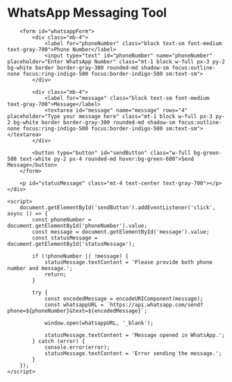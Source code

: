 <!DOCTYPE html>
<html lang="en">
<head>
    <meta charset="UTF-8">
    <meta name="viewport" content="width=device-width, initial-scale=1.0">
    <title>WhatsApp Messaging Tool</title>
    <script src="https://cdn.jsdelivr.net/npm/axios/dist/axios.min.js"></script>
    <link href="https://cdn.jsdelivr.net/npm/tailwindcss@2.2.19/dist/tailwind.min.css" rel="stylesheet">
</head>
<body class="bg-gray-100 font-sans">
    <div class="max-w-md mx-auto mt-10 bg-white shadow-lg rounded-lg p-6">
        <h1 class="text-2xl font-bold mb-4 text-center">WhatsApp Messaging Tool</h1>

        <form id="whatsappForm">
            <div class="mb-4">
                <label for="phoneNumber" class="block text-sm font-medium text-gray-700">Phone Number</label>
                <input type="text" id="phoneNumber" name="phoneNumber" placeholder="Enter WhatsApp Number" class="mt-1 block w-full px-3 py-2 bg-white border border-gray-300 rounded-md shadow-sm focus:outline-none focus:ring-indigo-500 focus:border-indigo-500 sm:text-sm">
            </div>

            <div class="mb-4">
                <label for="message" class="block text-sm font-medium text-gray-700">Message</label>
                <textarea id="message" name="message" rows="4" placeholder="Type your message here" class="mt-1 block w-full px-3 py-2 bg-white border border-gray-300 rounded-md shadow-sm focus:outline-none focus:ring-indigo-500 focus:border-indigo-500 sm:text-sm"></textarea>
            </div>

            <button type="button" id="sendButton" class="w-full bg-green-500 text-white py-2 px-4 rounded-md hover:bg-green-600">Send Message</button>
        </form>

        <p id="statusMessage" class="mt-4 text-center text-gray-700"></p>
    </div>

    <script>
        document.getElementById('sendButton').addEventListener('click', async () => {
            const phoneNumber = document.getElementById('phoneNumber').value;
            const message = document.getElementById('message').value;
            const statusMessage = document.getElementById('statusMessage');

            if (!phoneNumber || !message) {
                statusMessage.textContent = 'Please provide both phone number and message.';
                return;
            }

            try {
                const encodedMessage = encodeURIComponent(message);
                const whatsappURL = `https://api.whatsapp.com/send?phone=${phoneNumber}&text=${encodedMessage}`;

                window.open(whatsappURL, '_blank');

                statusMessage.textContent = 'Message opened in WhatsApp.';
            } catch (error) {
                console.error(error);
                statusMessage.textContent = 'Error sending the message.';
            }
        });
    </script>
</body>
</html>

